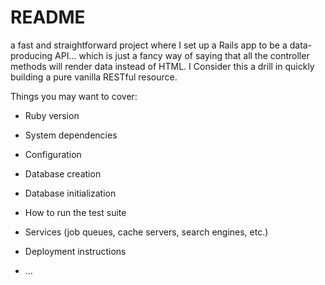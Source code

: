 # README

a fast and straightforward project where I set up a Rails app to be a data-producing API… which is just a fancy way of saying that all the controller methods will render data instead of HTML. I Consider this a drill in quickly building a pure vanilla RESTful resource. 

Things you may want to cover:

* Ruby version

* System dependencies

* Configuration

* Database creation

* Database initialization

* How to run the test suite

* Services (job queues, cache servers, search engines, etc.)

* Deployment instructions

* ...
